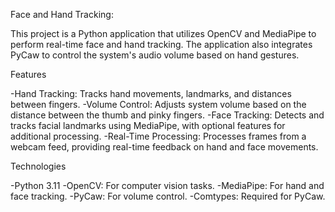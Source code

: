 Face and Hand Tracking:


This project is a Python application that utilizes OpenCV and MediaPipe to perform real-time face and hand tracking.
The application also integrates PyCaw to control the system's audio volume based on hand gestures.

Features

-Hand Tracking: Tracks hand movements, landmarks, and distances between fingers.
-Volume Control: Adjusts system volume based on the distance between the thumb and pinky fingers.
-Face Tracking: Detects and tracks facial landmarks using MediaPipe, with optional features for additional processing.
-Real-Time Processing: Processes frames from a webcam feed, providing real-time feedback on hand and face movements.

Technologies

-Python 3.11
-OpenCV: For computer vision tasks.
-MediaPipe: For hand and face tracking.
-PyCaw: For volume control.
-Comtypes: Required for PyCaw.
